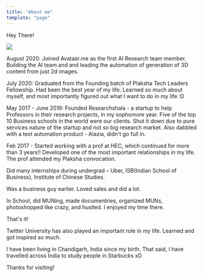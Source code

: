 ```yaml
---
title: "About me"
template: "page"
---
```

Hey There!

![](/media/goa.jpeg)


August 2020: Joined Avataar.me as the first AI Research team member. Building the AI team and and leading the automation of generation of 3D content from just 2d images. 

July 2020: Graduated from the Founding batch of Plaksha Tech Leaders Fellowship. Had been the best year of my life. Learned so much about myself, and most importantly figured out what I want to do in my life :D

May 2017 - June 2019: Founded Researchshala - a startup to help Professors in their research projects, in my sophomore year. Five of the top 10 Business schools in the world were our clients. Shut it down due to pure services nature of the startup and not so big research market. Also dabbled with a text automation product - Alazia, didn't go full in.

Feb 2017 - Started working with a prof at HEC, which continued for more than 3 years!! Developed one of the most important relationships in my life. The prof attended my Plaksha convocation.

Did many internships during undergrad – Uber, ISB(Indian School of Business), Institute of Chinese Studies. 

Was a business guy earlier. Loved sales and did a lot. 

In School, did MUNing, made documentries, organized MUNs, photoshopped like crazy, and hustled. I enjoyed my time there. 

That's it!

Twitter University has also played an important role in my life. Learned and got inspired so much.

I have been living in Chandigarh, India since my birth. That said, I have travelled across India to study people in Starbucks xD

Thanks for visiting!